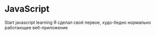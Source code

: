 # JavaScript
Start javascript learning
Я сделал своё первое, худо-бедно нормально работающее веб-приложение
